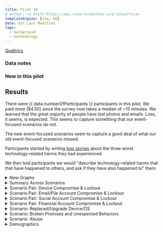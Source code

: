 ```yaml
---
title: Pilot 10
# author: <a href="https://www.stuartschechter.org">Stuart</a>
templateEngine: [vto, md]
date: Git Last Modified
tags:
  - background
  - methodology
---
```


[Qualtrics](https://harvard.az1.qualtrics.com/responses/#/surveys/SV_9mHnlou4OadzNaK)

### Data notes


### New in this pilot


## Results

There were {{ data.numberOfParticipants }} participants in this pilot.  We paid more ($4.50) since the survey now takes a median of ~15 minutes. We learned that the great majority of people have lost photos and emails. Loss, it seems, is expected. This seems to capture something that our event-focused scenarios do not.

The new event-focused scenarios seem to capture a good deal of what our old event-focused scenarios missed.

Participants started by writing [loss stories](./loss-stories.md) about the three worst technology-related harms they had experienced. 

We then told participants we would "describe technology-related harms that that have happened to others, and ask if they have also happened to" them.



<!-- ----------------------------------------------------- -->
<details>
<summary>New Graphs</summary>

<figure><img src="/graphs/pilot10/harm-likert-absolute.svg" alt=""/></figure>
<figure><img src="/graphs/pilot10/harm-likert-percent.svg" alt=""/></figure>
<figure><img src="/graphs/pilot10/lost-photos-percent.svg" alt=""/></figure>
<figure><img src="/graphs/pilot10/lost-emails-percent.svg" alt=""/></figure>
<figure><img src="/graphs/pilot10/lost-photos-percent-cdf.svg" alt=""/></figure>
<figure><img src="/graphs/pilot10/lost-emails-percent-cdf.svg" alt=""/></figure>

</details>
<!-- ----------------------------------------------------- -->

<!-- ----------------------------------------------------- -->
<details>
<summary>Summary Across Scenarios</summary>

<figure>
  <img src="/graphs/pilot10/scenario-bar-chart.svg" alt="A bar chart summarizing the percent of participants who had experienced each harm scenario."/>
  <figcaption>The percent of participants who had experienced each harm scenario. Losses due to failures of security measures to protect participants from attack are paired (left bar) against harms due to security measures themselves harming participants (right bar).</figcaption>
</figure>
<figure><img src="/graphs/pilot10/scenario-harm-likert-absolute.svg" alt="TBD"/></figure>
<figure><img src="/graphs/pilot10/scenario-harm-likert-percent.svg" alt="TBD"/></figure>

When participants reported having suffered one of the described scenarios, we asked them how recently they had experienced it.

<figure>
  <img src="/graphs/pilot10/scenario-recency-bar-chart.svg" alt="A bar chart summarizing how recently participants who had experienced each harm scenario."/>
  <figcaption>The absolute number of participants who had experienced each harm scenario for each level of recency.</figcaption>
</figure>

<figure>
  <img src="/graphs/Pilot10/scenario-recovery-duration-bar-chart.svg" alt=""/>
  <figcaption>Recovery duration for each scenario (absolute figures).</figcaption>
</figure>

<figure>
  <img src="/graphs/Pilot10/scatter-age-vs-scenario-count.svg" alt=""/>
  <figcaption>Have older people experienced more types of harmful events?</figcaption>
</figure>

</details>
<!-- ----------------------------------------------------- -->
<details>
<summary>Scenario Pair: Device Compromise & Lockout</summary>

We asked participants who had a device compromised/stolen or locked what type of device it was. (If they had experienced more than one incident of a scenario we asked about the worst.)

<figure>
  <img src="/graphs/pilot10/device-bar-chart.svg" alt="A bar chart summarizing the number of devices of each type that were lost or hacked."/>
  <figcaption>The absolute number of devices of each type that participants had suffered the compromise of (left bar in pair) or had been locked out of (right bar in pair).</figcaption>
</figure>
<figure><img src="/graphs/pilot10/hacked-device-dur-bar-chart.svg" alt="TBD"/></figure>


<figure>
  <img src="/graphs/pilot10/hacked-device-how-bar-chart.svg" alt="A bar chart summarizing how devices were compromised."/>
  <figcaption>How devices were compromised.</figcaption>
</figure>

<figure>
  <img src="/graphs/pilot10/locked-device-how-bar-chart.svg" alt="A bar chart summarizing how participants reported being locked out of their devices."/>
  <figcaption>How users were locked out of their devices.</figcaption>
</figure>

<figure><img src="/graphs/pilot10/locked-device-recdat-bar-chart.svg" alt="TBD"/></figure>
<figure><img src="/graphs/pilot10/locked-device-dur-bar-chart.svg" alt="TBD"/></figure>

</details>
<!-- ----------------------------------------------------- -->
<details>
<summary>Scenario Pair: Email/File Account Compromise & Lockout</summary>
<figure>
  <img src="/graphs/pilot10/account-type-bar-chart.svg" alt="A bar chart summarizing the number of devices of each type that were lost or hacked."/>
  <figcaption>The types of accounts that participants had suffered the compromise of (left bar in pair) or had been locked out of (right bar in pair).</figcaption>
</figure>

<figure><img src="/graphs/pilot10/hacked-acct-how-bar-chart.svg" alt="TBD"/></figure>
<figure><img src="/graphs/pilot10/hacked-acct-type-bar-chart.svg" alt="TBD"/></figure>
<figure><img src="/graphs/pilot10/hacked-acct-dur-bar-chart.svg" alt="TBD"/></figure>
<figure><img src="/graphs/pilot10/locked-acct-how-bar-chart.svg" alt="TBD"/></figure>
<figure><img src="/graphs/pilot10/locked-acct-type-bar-chart.svg" alt="TBD"/></figure>
<figure><img src="/graphs/pilot10/locked-acct-dur-bar-chart.svg" alt="TBD"/></figure>

</details>
<!-- ----------------------------------------------------- -->
<details>
<summary>Scenario Pair: Social Account Compromise & Lockout</summary>
<figure>
  <img src="/graphs/pilot10/social-account-type-bar-chart.svg" alt="A bar chart summarizing the number of devices of each type that were lost or hacked."/>
  <figcaption>The types of social accounts that participants had suffered the compromise of (left bar in pair) or had been locked out of (right bar in pair).</figcaption>
</figure>

<figure><img src="/graphs/pilot10/hacked-soc-how-bar-chart.svg" alt="TBD"/></figure>
<figure><img src="/graphs/pilot10/hacked-soc-type-bar-chart.svg" alt="TBD"/></figure>
<figure><img src="/graphs/pilot10/locked-soc-how-bar-chart.svg" alt="TBD"/></figure>
<figure><img src="/graphs/pilot10/locked-soc-type-bar-chart.svg" alt="TBD"/></figure>
<figure><img src="/graphs/pilot10/locked-soc-dur-bar-chart.svg" alt="TBD"/></figure>

</details>
<!-- ----------------------------------------------------- -->
<details>
<summary>Scenario Pair: Financial Account Compromise & Lockout</summary>
<figure>
  <img src="/graphs/pilot10/financial-account-type-bar-chart.svg" alt="A bar chart summarizing the number of devices of each type that were lost or compromised."/>
  <figcaption>The types of financial accounts that participants had suffered the compromise of (left bar in pair) or had been locked out of (right bar in pair).</figcaption>
</figure>

<figure><img src="/graphs/pilot10/hacked-bank-how-bar-chart.svg" alt="TBD"/></figure>
<figure><img src="/graphs/pilot10/hacked-bank-type-bar-chart.svg" alt="TBD"/></figure>
<figure><img src="/graphs/pilot10/locked-bank-how-bar-chart.svg" alt="TBD"/></figure>
<figure><img src="/graphs/pilot10/locked-bank-type-bar-chart.svg" alt="TBD"/></figure>
<figure><img src="/graphs/pilot10/locked-bank-dur-bar-chart.svg" alt="TBD"/></figure>

</details>
<!-- ----------------------------------------------------- -->
<details>
<summary>Scenario: Replaced/Upgrade Device/OS</summary>

<figure><img src="/graphs/pilot10/swap-device-what-bar-chart.svg" alt="TBD"/></figure>
<figure><img src="/graphs/pilot10/swap-device-harm-bar-chart.svg" alt="TBD"/></figure>
<figure><img src="/graphs/pilot10/swap-device-dur-bar-chart.svg" alt="TBD"/></figure>
</details>
<!-- ----------------------------------------------------- -->
<details>
<summary>Scenario: Broken Promises and Unexpected Behaviors</summary>
<figure><img src="/graphs/pilot10/disconnect-how-bar-chart.svg" alt="TBD"/></figure>
<figure><img src="/graphs/pilot10/disconnect-harm-bar-chart.svg" alt="TBD"/></figure>
<figure><img src="/graphs/pilot10/disconnect-dur-bar-chart.svg" alt="TBD"/></figure>
</details>
<!-- ----------------------------------------------------- -->
<details>
<summary>Scenario: Abuse</summary>
<figure><img src="/graphs/pilot10/abuse-how-bar-chart.svg" alt="TBD"/></figure>
<figure><img src="/graphs/pilot10/abuse-dur-bar-chart.svg" alt="TBD"/></figure>
</details>
<!-- ----------------------------------------------------- -->
<details>
<summary>Demographics</summary>
<figure><img src="/graphs/pilot10/age-cdf.svg" alt="TBD"/></figure>
<figure><img src="/graphs/pilot10/education-percent.svg" alt="TBD"/></figure>
<figure><img src="/graphs/pilot10/gender-percent.svg" alt="TBD"/></figure>
</details>
<!-- ----------------------------------------------------- -->
